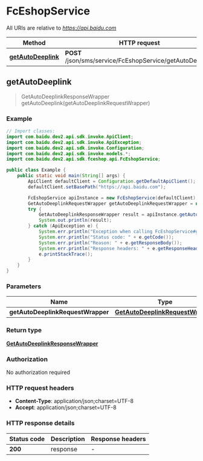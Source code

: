 # FcEshopService

All URIs are relative to *https://api.baidu.com*

Method | HTTP request | Description
------------- | ------------- | -------------
[**getAutoDeeplink**](FcEshopService.md#getAutoDeeplink) | **POST** /json/sms/service/FcEshopService/getAutoDeeplink | 



## getAutoDeeplink

> GetAutoDeeplinkResponseWrapper getAutoDeeplink(getAutoDeeplinkRequestWrapper)



### Example

```java
// Import classes:
import com.baidu.dev2.api.sdk.invoke.ApiClient;
import com.baidu.dev2.api.sdk.invoke.ApiException;
import com.baidu.dev2.api.sdk.invoke.Configuration;
import com.baidu.dev2.api.sdk.invoke.models.*;
import com.baidu.dev2.api.sdk.fceshop.api.FcEshopService;

public class Example {
    public static void main(String[] args) {
        ApiClient defaultClient = Configuration.getDefaultApiClient();
        defaultClient.setBasePath("https://api.baidu.com");

        FcEshopService apiInstance = new FcEshopService(defaultClient);
        GetAutoDeeplinkRequestWrapper getAutoDeeplinkRequestWrapper = new GetAutoDeeplinkRequestWrapper(); // GetAutoDeeplinkRequestWrapper | 
        try {
            GetAutoDeeplinkResponseWrapper result = apiInstance.getAutoDeeplink(getAutoDeeplinkRequestWrapper);
            System.out.println(result);
        } catch (ApiException e) {
            System.err.println("Exception when calling FcEshopService#getAutoDeeplink");
            System.err.println("Status code: " + e.getCode());
            System.err.println("Reason: " + e.getResponseBody());
            System.err.println("Response headers: " + e.getResponseHeaders());
            e.printStackTrace();
        }
    }
}
```

### Parameters


Name | Type | Description  | Notes
------------- | ------------- | ------------- | -------------
 **getAutoDeeplinkRequestWrapper** | [**GetAutoDeeplinkRequestWrapper**](GetAutoDeeplinkRequestWrapper.md)|  |

### Return type

[**GetAutoDeeplinkResponseWrapper**](GetAutoDeeplinkResponseWrapper.md)

### Authorization

No authorization required

### HTTP request headers

- **Content-Type**: application/json;charset=UTF-8
- **Accept**: application/json;charset=UTF-8


### HTTP response details
| Status code | Description | Response headers |
|-------------|-------------|------------------|
| **200** | response |  -  |

